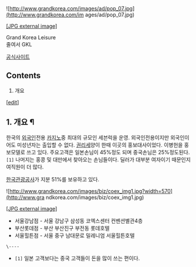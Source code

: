 ![http://www.grandkorea.com/images/ad/pop_07.jpg](http://www.grandkorea.com/im
ages/ad/pop_07.jpg)

[[JPG external image]](http://www.grandkorea.com/images/ad/pop_07.jpg)

  
Grand Korea Leisure  
줄여서 GKL

[공식사이트](http://www.grandkorea.com/)

## Contents

    

1. 개요 

[[edit](http://rigvedawiki.net/r1/wiki.php/GKL?action=edit&section=1)]

## 1. 개요 ¶

한국의 [외국인](%EC%99%B8%EA%B5%AD%EC%9D%B8.md)전용
[카지노](%EC%B9%B4%EC%A7%80%EB%85%B8.md)중 최대의 규모인 세븐럭을 운영. 외국인전용이지만 외국인이어도
미성년자는 출입할 수 없다.
[권리세](%EB%A0%88%EC%9D%B4%EB%94%94%EC%8A%A4%20%EC%BD%94%EB%93%9C#s-2.5.md)양이
한때 이곳의 홍보대사이었다. 이병헌을 홍보모델로 쓰고 있다. 주요고객은 일본손님이 45%정도 되며 중국손님은 25%정도된다.`[1]`
나머지는 홍콩 및 대만에서 찾아오는 손님들이다. 딜러가 대부분 여자이기 때문인지 여직원이 더 많다.

  

[한국관광공사](%ED%95%9C%EA%B5%AD%EA%B4%80%EA%B4%91%EA%B3%B5%EC%82%AC.md)가 지분
51%를 보유하고 있다.

  

![http://www.grandkorea.com/images/biz/coex_img1.jpg?width=570](http://www.gra
ndkorea.com/images/biz/coex_img1.jpg)

[[JPG external image]](http://www.grandkorea.com/images/biz/coex_img1.jpg)

  

  * 서울강남점 - 서울 강남구 삼성동 코엑스센터 컨벤션별관4층
  * 부산롯데점 - 부산 부산진구 부전동 롯데호텔
  * 서울힐튼점 - 서울 중구 남대문로 밀레니엄 서울힐튼호텔

`\----`

  * `[1]` 일본 고객보다는 중국 고객들이 돈을 많이 쓰는 편이다.

